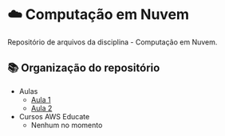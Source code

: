 # ☁️ Computação em Nuvem
Repositório de arquivos da disciplina - Computação em Nuvem.

## 📚 Organização do repositório
- Aulas
  - [Aula 1](https://github.com/robertonechio/computacao-em-nuvem/tree/main/Aula%201)
  - [Aula 2](https://github.com/robertonechio/computacao-em-nuvem/tree/main/Aula%202)
- Cursos AWS Educate
  - Nenhum no momento
